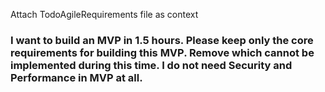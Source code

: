 Attach TodoAgileRequirements file as context
### I want to build an MVP in 1.5 hours. Please keep only the core requirements for building this MVP. Remove which cannot be implemented during this time. I do not need Security and Performance in MVP at all.